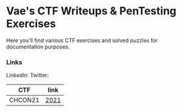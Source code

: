 # Vae's CTF Writeups & PenTesting Exercises

Here you'll find various CTF exercises and solved puzzles for documentation purposes.

### Links

LinkedIn:
Twitter:

| CTF           | link                                                         |
|---------------|--------------------------------------------------------------|
| CHCON21       | [2021](CHCON21\writeup.md)                                   |